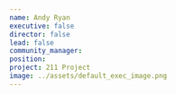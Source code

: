 ```yaml
---
name: Andy Ryan
executive: false
director: false
lead: false
community_manager: 
position:  
project: 211 Project
image: ../assets/default_exec_image.png
---
```

